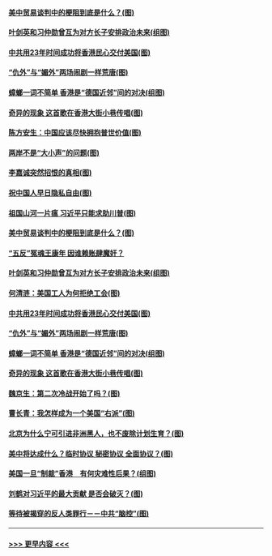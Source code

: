 #### [美中贸易谈判中的梗阻到底是什么？(图)](../pages/p4/907791.md?t=09191601) 
#### [叶剑英和习仲勋曾互为对方长子安排政治未来(组图)](../pages/p4/907786.md?t=09191601) 
#### [中共用23年时间成功将香港民心交付美国(图)](../pages/p4/907698.md?t=09191601) 
#### [“仇外”与“媚外”两场闹剧一样荒唐(图)](../pages/p4/907689.md?t=09191601) 
#### [蟑螂一词不简单 香港是“德国近邻”间的对决(组图)](../pages/p4/907618.md?t=09191601) 
#### [奇异的现象 这首歌在香港大街小巷传唱(图)](../pages/p4/907583.md?t=09191601) 
#### [陈方安生：中国应该尽快拥抱普世价值(图)](../pages/p4/907826.md?t=09191601) 
#### [两岸不是“大小声”的问题(图)](../pages/p4/907825.md?t=09191601) 
#### [李嘉诚突然招恨的真相(图)](../pages/p4/907799.md?t=09191601) 
#### [祝中国人早日隐私自由(图)](../pages/p4/907797.md?t=09191601) 
#### [祖国山河一片瘟 习近平只能求助川普(图)](../pages/p4/907796.md?t=09191601) 
#### [美中贸易谈判中的梗阻到底是什么？(图)](../pages/p4/907791.md?t=09191601) 
#### [“五反”冤魂王康年 因谁赖账肆魔奸？](../pages/p4/907787.md?t=09191601) 
#### [叶剑英和习仲勋曾互为对方长子安排政治未来(组图)](../pages/p4/907786.md?t=09191601) 
#### [何清涟：美国工人为何拒绝工会(图)](../pages/p4/907701.md?t=09191601) 
#### [中共用23年时间成功将香港民心交付美国(图)](../pages/p4/907698.md?t=09191601) 
#### [“仇外”与“媚外”两场闹剧一样荒唐(图)](../pages/p4/907689.md?t=09191601) 
#### [蟑螂一词不简单 香港是“德国近邻”间的对决(组图)](../pages/p4/907618.md?t=09191601) 
#### [奇异的现象 这首歌在香港大街小巷传唱(图)](../pages/p4/907583.md?t=09191601) 
#### [魏京生：第二次冷战开始了吗？(图)](../pages/p4/907581.md?t=09191601) 
#### [曹长青：我怎样成为一个美国“右派”(图)](../pages/p4/907580.md?t=09191601) 
#### [北京为什么宁可引进非洲黑人，也不废除计划生育？(图)](../pages/p4/907577.md?t=09191601) 
#### [美中将达成什么？临时协议 秘密协议 全面协议？(图)](../pages/p4/907576.md?t=09191601) 
#### [美国一旦“制裁”香港　有何灾难性后果？(组图)](../pages/p4/907575.md?t=09191601) 
#### [刘鹤对习近平的最大贡献 是否会破灭？(图)](../pages/p4/907509.md?t=09191601) 
#### [等待被揭穿的反人类罪行－－中共“脑控”(图)](../pages/p4/907167.md?t=09191601) 

----
#### [ >>> 更早内容 <<< ](../indexes/p4-earlier.md)
